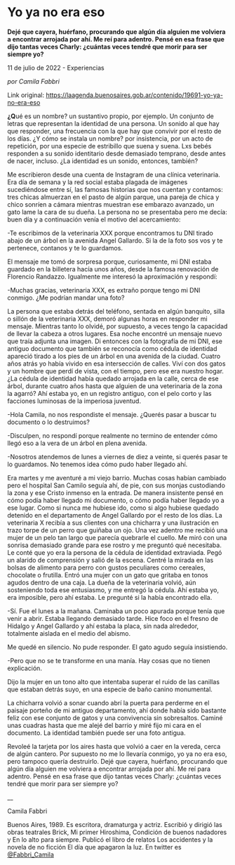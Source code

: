 # Yo ya no era eso

**Dejé que cayera, huérfano, procurando que algún día alguien me volviera a encontrar arrojada por ahí. Me reí para adentro. Pensé en esa frase que dijo tantas veces Charly: ¿cuántas veces tendré que morir para ser siempre yo?**

11 de julio de 2022 - Experiencias

_por Camila Fabbri_

Link original: https://laagenda.buenosaires.gob.ar/contenido/19691-yo-ya-no-era-eso



**¿Q**ué es un nombre? un sustantivo propio, por ejemplo. Un conjunto de letras que representan la identidad de una persona. Un sonido al que hay que responder, una frecuencia con la que hay que convivir por el resto de los días. ¿Y cómo se instala un nombre? por insistencia, por un acto de repetición, por una especie de estribillo que suena y suena. Lxs bebés responden a su sonido identitario desde demasiado temprano, desde antes de nacer, incluso. ¿La identidad es un sonido, entonces, también?




Me escribieron desde una cuenta de Instagram de una clínica veterinaria. Era día de semana y la red social estaba plagada de imágenes sucediéndose entre sí, las famosas historias que nos cuentan y contamos: tres chicas almuerzan en el pasto de algún parque, una pareja de chica y chico sonríen a cámara mientras muestran ese embarazo avanzado, un gato lame la cara de su dueña. La persona no se presentaba pero me decía: buen día y a continuación venía el motivo del acercamiento:




-Te escribimos de la veterinaria XXX porque encontramos tu DNI tirado abajo de un árbol en la avenida Angel Gallardo. Si la de la foto sos vos y te pertenece, contanos y te lo guardamos.




El mensaje me tomó de sorpresa porque, curiosamente, mi DNI estaba guardado en la billetera hacía unos años, desde la famosa renovación de Florencio Randazzo. Igualmente me interesó la aproximación y respondí:




-Muchas gracias, veterinaria XXX, es extraño porque tengo mi DNI conmigo. ¿Me podrían mandar una foto?




La persona que estaba detrás del teléfono, sentada en algún banquito, silla o sillón de la veterinaria XXX, demoró algunas horas en responder mi mensaje. Mientras tanto lo olvidé, por supuesto, a veces tengo la capacidad de llevar la cabeza a otros lugares. Esa noche encontré un mensaje nuevo que traía adjunta una imagen. Di entonces con la fotografía de mi DNI, ese antiguo documento que también se reconocía como cédula de identidad apareció tirado a los pies de un árbol en una avenida de la ciudad. Cuatro años atrás yo había vivido en esa intersección de calles. Viví con dos gatos y un hombre que perdí de vista, con el tiempo, pero ese era nuestro hogar. ¿La cédula de identidad había quedado arrojada en la calle, cerca de ese árbol, durante cuatro años hasta que alguien de una veterinaria de la zona la agarró? Ahí estaba yo, en un registro antiguo, con el pelo corto y las facciones luminosas de la imperiosa juventud.




-Hola Camila, no nos respondiste el mensaje. ¿Querés pasar a buscar tu documento o lo destruimos?




-Disculpen, no respondí porque realmente no termino de entender cómo llegó eso a la vera de un árbol en plena avenida.




-Nosotros atendemos de lunes a viernes de diez a veinte, si querés pasar te lo guardamos. No tenemos idea cómo pudo haber llegado ahí.




Era martes y me aventuré a mi viejo barrio. Muchas cosas habían cambiado pero el hospital San Camilo seguía ahí, de pie, con sus monjas custodiando la zona y ese Cristo inmenso en la entrada. De manera insistente pensé en cómo podía haber llegado mi documento, o cómo podía haber llegado yo a ese lugar. Como si nunca me hubiese ido, como si algo hubiese quedado detenido en el departamento de Angel Gallardo por el resto de los días. La veterinaria X recibía a sus clientes con una chicharra y una ilustración en trazo torpe de un perro que guiñaba un ojo. Una vez adentro me recibió una mujer de un pelo tan largo que parecía quebrarle el cuello. Me miró con una sonrisa demasiado grande para ese rostro y me preguntó qué necesitaba. Le conté que yo era la persona de la cédula de identidad extraviada. Pegó un alarido de comprensión y salió de la escena. Centré la mirada en las bolsas de alimento para perro con gustos peculiares como cereales, chocolate o frutilla. Entró una mujer con un gato que gritaba en tonos agudos dentro de una caja. La dueña de la veterinaria volvió, aún sosteniendo toda ese entusiasmo, y me entregó la cédula. Ahí estaba yo, era imposible, pero ahí estaba. Le pregunté si la había encontrado ella.




-Sí. Fue el lunes a la mañana. Caminaba un poco apurada porque tenía que venir a abrir. Estaba llegando demasiado tarde. Hice foco en el fresno de Hidalgo y Angel Gallardo y ahí estaba la placa, sin nada alrededor, totalmente aislada en el medio del abismo.




Me quedé en silencio. No pude responder. El gato agudo seguía insistiendo.




-Pero que no se te transforme en una manía. Hay cosas que no tienen explicación.




Dijo la mujer en un tono alto que intentaba superar el ruido de las canillas que estaban detrás suyo, en una especie de baño canino monumental.




La chicharra volvió a sonar cuando abrí la puerta para perderme en el paisaje porteño de mi antiguo departamento, ahí donde había sido bastante feliz con ese conjunto de gatos y una convivencia sin sobresaltos. Caminé unas cuadras hasta que me alejé del barrio y miré fijo mi cara en el documento. La identidad también puede ser una foto antigua.




Revoleé la tarjeta por los aires hasta que volvió a caer en la vereda, cerca de algún cantero. Por supuesto no me lo llevaría conmigo, yo ya no era eso, pero tampoco quería destruirlo. Dejé que cayera, huérfano, procurando que algún día alguien me volviera a encontrar arrojada por ahí. Me reí para adentro. Pensé en esa frase que dijo tantas veces Charly: ¿cuántas veces tendré que morir para ser siempre yo?




\_\_




Camila Fabbri




Buenos Aires, 1989. Es escritora, dramaturga y actriz. Escribió y dirigió las obras teatrales Brick, Mi primer Hiroshima, Condición de buenos nadadores y En lo alto para siempre. Publicó el libro de relatos Los accidentes y la novela de no ficción El día que apagaron la luz. En twitter es [@Fabbri\_Camila](https://twitter.com/fabbri_camila)



